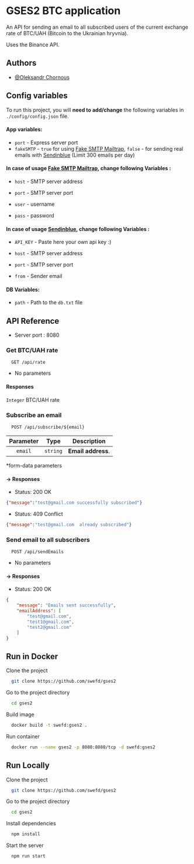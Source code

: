 
# GSES2 BTC application

An API for sending an email to all subscribed users of the current exchange rate of BTC/UAH (Bitcoin to the Ukrainian hryvnia).


Uses the Binance API.
## Authors

- [@Oleksandr Chornous](https://github.com/swefd)


## Config variables

To run this project, you will **need to add/change** the following variables in `./config/config.json` file.
####  App variables:

* `port` - Express server port
* `fakeSMTP` - `true` for using [Fake SMTP Mailtrap](https://mailtrap.io/), `false` - for sending real emails with [Sendinblue](https://sendinblue.com) (Limit 300 emails per day)


####  In case of usage [Fake SMTP Mailtrap](https://mailtrap.io/), change following Variables :
* `host` - SMTP server address

* `port` - SMTP server port

* `user` - username

* `pass` - password

####  In case of usage [Sendinblue](https://sendinblue.com), change following Variables :
* `API_KEY` - Paste here your own  api key :)

* `host` - SMTP server address

* `port` - SMTP server port

* `from` - Sender email

####  DB Variables:

* `path` - Path to the `db.txt` file 



## API Reference


* Server port : 8080

### Get BTC/UAH rate

```
  GET /api/rate
```

* No parameters

#### Responses
`Integer` BTC/UAH rate 

### Subscribe an email

```
  POST /api/subscribe/${email}
```

| Parameter |   Type   |    Description     |
|:---------:|:--------:|:------------------:|
|  `email`  | `string` | **Email address**. |

*form-data parameters

####  -> Responses

 * Status: 200 OK
```json
{"message":"test@gmail.com successfully subscribed"}
```

* Status: 409 Conflict
```json
{"message":"test@gmail.com  already subscribed"}
```


### Send email to all subscribers
```
  POST /api/sendEmails
```
* No parameters

#### -> Responses

* Status: 200 OK
```json
{
    "message": "Emails sent successfully",
    "emailAddress": [
        "test@gmail.com",
        "test1@gmail.com",
        "test2@gmail.com"
    ]
}
```



## Run in Docker

Clone the project

```bash
  git clone https://github.com/swefd/gses2
```
Go to the project directory

```bash
  cd gses2
```
Build image

```bash
  docker build -t swefd:gses2 . 
```
Run container

```bash
  docker run --name gses2 -p 8080:8080/tcp -d swefd:gses2
```
## Run Locally

Clone the project

```bash
  git clone https://github.com/swefd/gses2
```

Go to the project directory

```bash
  cd gses2
```

Install dependencies

```bash
  npm install
```

Start the server

```bash
  npm run start
```


